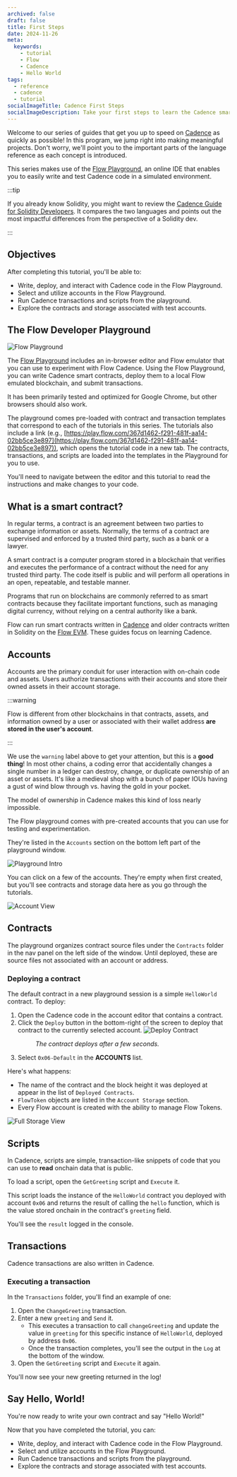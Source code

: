 ```yaml
---
archived: false
draft: false
title: First Steps
date: 2024-11-26
meta:
  keywords:
    - tutorial
    - Flow
    - Cadence
    - Hello World
tags:
  - reference
  - cadence
  - tutorial
socialImageTitle: Cadence First Steps
socialImageDescription: Take your first steps to learn the Cadence smart contract programming language.
---
```


Welcome to our series of guides that get you up to speed on [Cadence] as quickly as possible! In this program, we jump right into making meaningful projects. Don't worry, we'll point you to the important parts of the language reference as each concept is introduced.

This series makes use of the [Flow Playground], an online IDE that enables you to easily write and test Cadence code in a simulated environment.

:::tip

If you already know Solidity, you might want to review the [Cadence Guide for Solidity Developers]. It compares the two languages and points out the most impactful differences from the perspective of a Solidity dev.

:::

## Objectives

After completing this tutorial, you'll be able to:

* Write, deploy, and interact with Cadence code in the Flow Playground.
* Select and utilize accounts in the Flow Playground.
* Run Cadence transactions and scripts from the playground.
* Explore the contracts and storage associated with test accounts.


## The Flow Developer Playground

![Flow Playground](flow-playground.png)

The [Flow Playground] includes an in-browser editor and Flow emulator that you can use to experiment with Flow Cadence. Using the Flow Playground, you can write Cadence smart contracts, deploy them to a local Flow emulated blockchain, and submit transactions.

It has been primarily tested and optimized for Google Chrome, but other browsers should also work.

The playground comes pre-loaded with contract and transaction templates that correspond to each of the tutorials in this series. The tutorials also include a link (e.g., [https://play.flow.com/367d1462-f291-481f-aa14-02bb5ce3e897](https://play.flow.com/367d1462-f291-481f-aa14-02bb5ce3e897)), which opens the tutorial code in a new tab. The contracts, transactions, and scripts are loaded into the templates in the Playground for you to use. 

You'll need to navigate between the editor and this tutorial to read the instructions and make changes to your code.

## What is a smart contract?

In regular terms, a contract is an agreement between two parties to exchange information or assets. Normally, the terms of a contract are supervised and enforced by a trusted third party, such as a bank or a lawyer.

A smart contract is a computer program stored in a blockchain that verifies and executes the performance of a contract without the need for any trusted third party. The code itself is public and will perform all operations in an open, repeatable, and testable manner.

Programs that run on blockchains are commonly referred to as smart contracts because they facilitate important functions, such as managing digital currency, without relying on a central authority like a bank.

Flow can run smart contracts written in [Cadence] and older contracts written in Solidity on the [Flow EVM]. These guides focus on learning Cadence.

## Accounts

Accounts are the primary conduit for user interaction with on-chain code and assets. Users authorize transactions with their accounts and store their owned assets in their account storage.

:::warning

Flow is different from other blockchains in that contracts, assets, and information owned by a user or associated with their wallet address **are stored in the user's account**.

:::

We use the `warning` label above to get your attention, but this is a **good thing**! In most other chains, a coding error that accidentally changes a single number in a ledger can destroy, change, or duplicate ownership of an asset or assets. It's like a medieval shop with a bunch of paper IOUs having a gust of wind blow through vs. having the gold in your pocket.

The model of ownership in Cadence makes this kind of loss nearly impossible.

The Flow playground comes with pre-created accounts that you can use for testing and experimentation.

They're listed in the `Accounts` section on the bottom left part of the playground window.

![Playground Intro](playground-intro.png)

You can click on a few of the accounts. They're empty when first created, but you'll see contracts and storage data here as you go through the tutorials.

![Account View](playground-account-view.png)

## Contracts

The playground organizes contract source files under the `Contracts` folder in the nav panel on the left side of the window. Until deployed, these are source files not associated with an account or address.

### Deploying a contract

The default contract in a new playground session is a simple `HelloWorld` contract. To deploy:

1. Open the Cadence code in the account editor that contains a contract.
1. Click the `Deploy` button in the bottom-right of the screen to deploy that contract to the currently selected account.
   ![Deploy Contract](deploybox.png)
   <dl><dd><em>The contract deploys after a few seconds.</em></dd></dl>
1. Select `0x06-Default` in the **ACCOUNTS** list.

Here's what happens:

- The name of the contract and the block height it was deployed at appear in the list of `Deployed Contracts`.
- `FlowToken` objects are listed in the `Account Storage` section.
- Every Flow account is created with the ability to manage Flow Tokens.

![Full Storage View](full-storage.png)

## Scripts

In Cadence, scripts are simple, transaction-like snippets of code that you can use to **read** onchain data that is public.

To load a script, open the `GetGreeting` script and `Execute` it.

This script loads the instance of the `HelloWorld` contract you deployed with account `0x06` and returns the result of calling the `hello` function, which is the value stored onchain in the contract's `greeting` field.

You'll see the `result` logged in the console.

## Transactions

Cadence transactions are also written in Cadence.

### Executing a transaction

In the `Transactions` folder, you'll find an example of one:

1. Open the `ChangeGreeting` transaction.
1. Enter a new `greeting` and `Send` it. 
   - This executes a transaction to call `changeGreeting` and update the value in `greeting` for this specific instance of `HelloWorld`, deployed by address `0x06`.
   - Once the transaction completes, you'll see the output in the `Log` at the bottom of the window.
1. Open the `GetGreeting` script and `Execute` it again.

You'll now see your new greeting returned in the log!

## Say Hello, World!

You're now ready to write your own contract and say "Hello World!"

Now that you have completed the tutorial, you can:

* Write, deploy, and interact with Cadence code in the Flow Playground.
* Select and utilize accounts in the Flow Playground.
* Run Cadence transactions and scripts from the playground.
* Explore the contracts and storage associated with test accounts.

<!-- Relative links. Will not render on the page -->

[Cadence]: ../index.md
[Flow Playground]: https://play.flow.com
[Cadence Guide for Solidity Developers]: ../solidity-to-cadence.md
[Flow EVM]: https://developers.flow.com/evm/about
[Account Model]: ../docs/language/accounts/